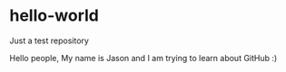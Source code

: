 # hello-world
Just a test repository

Hello people,
My name is Jason and I am trying to learn about GitHub :)
